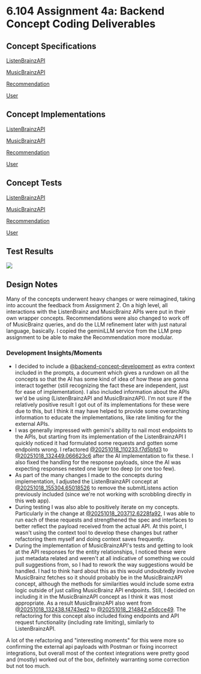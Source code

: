 # 6.104 Assignment 4a: Backend Concept Coding Deliverables

## Concept Specifications

[ListenBrainzAPI](design/concepts/ListenBrainzAPI/ListenBrainzAPI.md)

[MusicBrainzAPI](design/concepts/MusicBrainzAPI/MusicBrainzAPI.md)

[Recommendation](design/concepts/Recommendation/Recommendation.md)

[User](design/concepts/User/User.md)

## Concept Implementations 

[ListenBrainzAPI](src/concepts/ListenBrainzAPI/ListenBrainzAPI.ts)

[MusicBrainzAPI](src/concepts/MusicBrainzAPI/MusicBrainzAPI.ts)

[Recommendation](src/concepts/Recommendation/Recommendation.ts)

[User](src/concepts/User/User.ts)

## Concept Tests

[ListenBrainzAPI](src/concepts/ListenBrainzAPI/ListenBrainzAPI.test.ts)

[MusicBrainzAPI](src/concepts/MusicBrainzAPI/MusicBrainzAPI.test.ts)

[Recommendation](src/concepts/Recommendation/Recommendation.test.ts)

[User](src/concepts/User/User.test.ts)

## Test Results
![](Pasted%20image%2020251019091700.png)

## Design Notes

Many of the concepts underwent heavy changes or were reimagined, taking into account the feedback from Assignment 2. On a high level, all interactions with the ListenBrainz and MusicBrainz APIs were put in their own wrapper concepts. Recommendations were also changed to work off of MusicBrainz queries, and do the LLM refinement later with just natural language, basically. I copied the geminiLLM service from the LLM prep assignment to be able to make the Recommendation more modular.

### Development Insights/Moments
  * I decided to include a [@backend-concept-development](design/background/backend-concept-development.md) as extra context included in the prompts, a document which gives a rundown on all the concepts so that the AI has some kind of idea of how these are gonna interact together (still recognizing the fact these are independent, just for ease of implementation). I also included information about the APIs we'd be using (ListenBrainzAPI and MusicBrainzAPI). I'm not sure if the relatively positive result I got out of its implementations for these were due to this, but I think it may have helped to provide some overarching information to educate the implementations, like rate limiting for the external APIs.
  * I was generally impressed with gemini's ability to nail most endpoints to the APIs, but starting from its implementation of the ListenBrainzAPI I quickly noticed it had formulated some requests and gotten some endpoints wrong. I refactored [@20251018_110233.f7d5bfd3](context/design/concepts/ListenBrainzAPI/implementation.md/20251018_110233.f7d5bfd3.md) to [@20251018_132449.066623c6](context/src/concepts/ListenBrainzAPI/ListenBrainzAPI.ts/20251018_132449.066623c6.md) after the AI implementation to fix these. I also fixed the handling for the response payloads, since the AI was expecting responses nested one layer too deep (or one too few).
  * As part of the many changes I made to the concepts during implementation, I adjusted the ListenBrainzAPI concept at [@20251018_155304.65018526](context/src/concepts/ListenBrainzAPI/ListenBrainzAPI.ts/20251018_155304.65018526.md) to remove the submitListens action previously included (since we're not working with scrobbling directly in this web app).
  * During testing I was also able to positively iterate on my concepts. Particularly in the change at [@20251018_203712.6228fa92](context/src/concepts/ListenBrainzAPI/ListenBrainzAPI.ts/20251018_203712.6228fa92.md), I was able to run each of these requests and strengthened the spec and interfaces to better reflect the payload received from the actual API. At this point, I wasn't using the context tool to develop these changes but rather refactoring them myself and doing context saves frequently.
  * During the implementation of MusicBrainzAPI's tests and getting to look at the API responses for the entity relationships, I noticed these were just metadata related and weren't at all indicative of something we could pull suggestions from, so I had to rework the way suggestions would be handled. I had to think hard about this as this would undoubtedly involve MusicBrainz fetches so it should probably be in the MusicBrainzAPI concept, although the methods for similarities would include some extra logic outside of just calling MusicBrainz API endpoints. Still, I decided on including it in the MusicBrainzAPI concept as I think it was most appropriate. As a result MusicBrainzAPI also went from [@20251018_132438.f4743ed2](context/src/concepts/MusicBrainzAPI/MusicBrainzAPI.ts/20251018_132438.f4743ed2.md) to [@20251018_214842.e5dcce49](context/src/concepts/MusicBrainzAPI/MusicBrainzAPI.ts/20251018_214842.e5dcce49.md). The refactoring for this concept also included fixing endpoints and API request functionality (including rate limiting), similarly to ListenBrainzAPI. 
  
A lot of the refactoring and "interesting moments" for this were more so confirming the external api payloads with Postman or fixing incorrect integrations, but overall most of the context integrations were pretty good and (mostly) worked out of the box, definitely warranting some correction but not too much.

